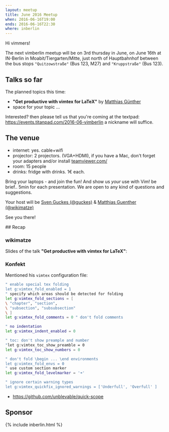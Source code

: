 ```yaml
---
layout: meetup
title: June 2016 Meetup
when: 2016-06-16T19:00
ends: 2016-06-16T22:30
where: inberlin
---
```


Hi vimmers!

The next vimberlin meetup will be on 3rd thursday in June, on June 16th at IN-Berlin in Moabit/Tiergarten/Mitte,
just north of Hauptbahnhof between the bus stops `"Quitzowstraße"` (Bus 123, M27) and `"Kruppstraße"`   (Bus 123).


## Talks so far

The planned topics this time:


- **"Get productive with vimtex for LaTeX"** by [Matthias Günther](https://twitter.com/wikimatze)
- space for your topic ...


Interested?  then please tell us that you're coming at the textpad: <https://events.titanpad.com/2016-06-vimberlin>
a nickname will suffice.


## The venue

- internet: yes. cable+wifi
- projector: 2 projectors. (VGA+HDMI), if you have a Mac, don't forget your adapters and/or install [teamviewer.com/](http://www.teamviewer.com/de/)
- room: 15 people
- drinks: fridge with drinks. 1€ each.


Bring your laptops - and join the fun! And show us *your* use with Vim!  be brief.. 5min for each presentation. We are
open to any kind of questions and suggestions.

Your host will be [Sven Guckes (@guckes)](http://www.guckes.net "Sven Guckes") & [Matthias Guenther (@wikimatze)](http://wikimatze.de/ "Matthias Guenther (@wikimatze)")

See you there!


<a id="recap">
## Recap


### wikimatze

Slides of the talk **"Get productive with vimtex for LaTeX"**:

<script async class="speakerdeck-embed" data-slide="1" data-id="ff777bb521294bab88ef4d60ac6ac3fb" data-ratio="1.33159947984395" src="//speakerdeck.com/assets/embed.js"></script>


### Konfekt

Mentioned his `vimtex` configuration file:

```sh
" enable special tex folding
let g:vimtex_fold_enabled = 1
" specify which areas should be detected for folding
let g:vimtex_fold_sections = [
\ "chapter", "section",
\ "subsection", "subsubsection"
\ ]
let g:vimtex_fold_comments = 0 " don't fold comments

" no indentation
let g:vimtex_indent_enabled = 0

" toc: don't show preample and number
"let g:vimtex_toc_show_preamble = 0
let g:vimtex_toc_show_numbers = 0

" don't fold \begin ... \end environments
let g:vimtex_fold_envs = 0
" use custom section marker
let g:vimtex_fold_levelmarker = '➜'

" ignore certain warning types
let g:vimtex_quickfix_ignored_warnings = ['Underfull', 'Overfull' ]
```

- https://github.com/unblevable/quick-scope

## Sponsor

{% include inberlin.html %}


